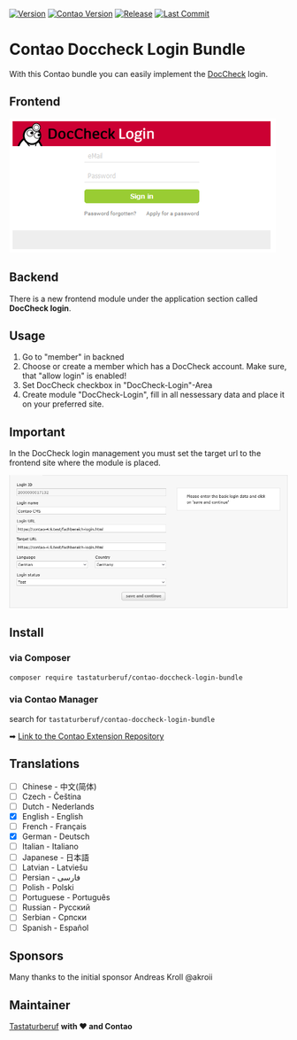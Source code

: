 [![Version](http://img.shields.io/packagist/v/tastaturberuf/contao-doccheck-login-bundle)](https://packagist.org/packages/tastaturberuf/contao-doccheck-login-bundle)
[![Contao Version](https://img.shields.io/badge/contao--version-^4.9-%23F47C00)](https://contao.org)
[![Release](https://img.shields.io/github/release-date/tastaturberuf/contao-doccheck-login-bundle)](https://github.com/Tastaturberuf/contao-doccheck-login-bundle)
[![Last Commit](https://img.shields.io/github/last-commit/tastaturberuf/contao-doccheck-login-bundle)](https://github.com/Tastaturberuf/contao-doccheck-login-bundle/commits/main)

# Contao Doccheck Login Bundle

With this Contao bundle you can easily implement the [DocCheck](https://www.doccheck.com/) login.

## Frontend

![DocCheck login form](docs/screenshots/doccheck_login_form.png)

## Backend

There is a new frontend module under the application section called **DocCheck login**.

## Usage
1. Go to "member" in backned
2. Choose or create a member which has a DocCheck account. Make sure, that "allow login" is enabled!
3. Set DocCheck checkbox in "DocCheck-Login"-Area
4. Create module "DocCheck-Login", fill in all nessessary data and place it on your preferred site.

## Important

In the DocCheck login management you must set the target url to the frontend site where the module is placed.

![DocCheck Login Management](docs/screenshots/doccheck_backend.png)

## Install

### via Composer
```
composer require tastaturberuf/contao-doccheck-login-bundle
```
### via Contao Manager
search for `tastaturberuf/contao-doccheck-login-bundle`

➡ [Link to the Contao Extension Repository](https://extensions.contao.org/?p=tastaturberuf%2Fcontao-doccheck-login-bundle)


## Translations

- [ ] Chinese - 中文(简体)
- [ ] Czech - Čeština
- [ ] Dutch - Nederlands
- [x] English - English
- [ ] French - Français
- [x] German - Deutsch
- [ ] Italian - Italiano
- [ ] Japanese - 日本語
- [ ] Latvian - Latviešu
- [ ] Persian - فارسی
- [ ] Polish - Polski
- [ ] Portuguese - Português
- [ ] Russian - Русский
- [ ] Serbian - Српски
- [ ] Spanish - Español

## Sponsors
Many thanks to the initial sponsor Andreas Kroll @akroii

## Maintainer
[Tastaturberuf](https://tastaturberuf.de) **with ♥ and Contao**
